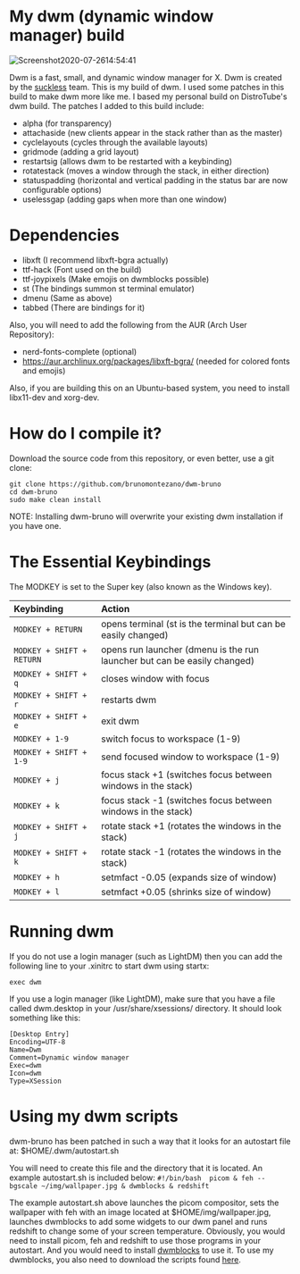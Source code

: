 # My dwm (dynamic window manager) build

![Screenshot2020-07-2614:54:41](https://user-images.githubusercontent.com/65104127/88486233-ab835400-cf52-11ea-8928-be752c650922.png)

Dwm is a fast, small, and dynamic window manager for X. Dwm is created by the [suckless](https://suckless.org) team.  This is my build of dwm.  I used some patches in this build to make dwm more like me. I based my personal build on DistroTube's dwm build.  The patches I added to this build include:
+ alpha (for transparency)
+ attachaside (new clients appear in the stack rather than as the master)
+ cyclelayouts (cycles through the available layouts)
+ gridmode (adding a grid layout)
+ restartsig (allows dwm to be restarted with a keybinding)
+ rotatestack (moves a window through the stack, in either direction)
+ statuspadding (horizontal and vertical padding in the status bar are now configurable options)
+ uselessgap (adding gaps when more than one window)

# Dependencies
+ libxft (I recommend libxft-bgra actually)
+ ttf-hack (Font used on the build)
+ ttf-joypixels (Make emojis on dwmblocks possible)
+ st (The bindings summon st terminal emulator)
+ dmenu (Same as above)
+ tabbed (There are bindings for it)

Also, you will need to add the following from the AUR (Arch User Repository):
+ nerd-fonts-complete (optional)
+ https://aur.archlinux.org/packages/libxft-bgra/ (needed for colored fonts and emojis)

Also, if you are building this on an Ubuntu-based system, you need to install libx11-dev and xorg-dev.

# How do I compile it?

Download the source code from this repository, or even better, use a git clone:

	git clone https://github.com/brunomontezano/dwm-bruno
	cd dwm-bruno
    sudo make clean install
	
NOTE: Installing dwm-bruno will overwrite your existing dwm installation if you have one.
	
# The Essential Keybindings

The MODKEY is set to the Super key (also known as the Windows key).

| Keybinding                | Action                                                                   |
| :---                      | :---                                                                     |
| `MODKEY + RETURN`         | opens terminal (st is the terminal but can be easily changed)            |
| `MODKEY + SHIFT + RETURN` | opens run launcher (dmenu is the run launcher but can be easily changed) |
| `MODKEY + SHIFT + q`      | closes window with focus                                                 |
| `MODKEY + SHIFT + r`      | restarts dwm                                                             |
| `MODKEY + SHIFT + e`      | exit dwm                                                                 |
| `MODKEY + 1-9`            | switch focus to workspace (1-9)                                          |
| `MODKEY + SHIFT + 1-9`    | send focused window to workspace (1-9)                                   |
| `MODKEY + j`              | focus stack +1 (switches focus between windows in the stack)             |
| `MODKEY + k`              | focus stack -1 (switches focus between windows in the stack)             |
| `MODKEY + SHIFT + j`      | rotate stack +1 (rotates the windows in the stack)                       |
| `MODKEY + SHIFT + k`      | rotate stack -1 (rotates the windows in the stack)                       |
| `MODKEY + h`              | setmfact -0.05 (expands size of window)                                  |
| `MODKEY + l`              | setmfact +0.05 (shrinks size of window)                                  |


# Running dwm

If you do not use a login manager (such as LightDM) then you can add the following line to your .xinitrc to start dwm using startx:
    
    
    exec dwm
    
	
If you use a login manager (like LightDM), make sure that you have a file called dwm.desktop in your /usr/share/xsessions/ directory.  It should look something like this:

    
	[Desktop Entry]
	Encoding=UTF-8
	Name=Dwm
	Comment=Dynamic window manager
	Exec=dwm
	Icon=dwm
	Type=XSession
    

# Using my dwm scripts

dwm-bruno has been patched in such a way that it looks for an autostart file at: $HOME/.dwm/autostart.sh

You will need to create this file and the directory that it is located.  An example autostart.sh is included below:
    ```
	#!/bin/bash 
	picom &
	feh --bgscale ~/img/wallpaper.jpg &
	dwmblocks &
    redshift
    ```
	
The example autostart.sh above launches the picom compositor, sets the wallpaper with feh with an image located at $HOME/img/wallpaper.jpg, launches dwmblocks to add some widgets to our dwm panel and runs redshift to change some of your screen temperature.  Obviously, you would need to install picom, feh and redshift to use those programs in your autostart.  And you would need to install [dwmblocks](https://github.com/brunomontezano/dotfiles/tree/master/dwmblocks) to use it.  To use my dwmblocks, you also need to download the scripts found [here](https://github.com/brunomontezano/dotfiles/tree/master/.local/bin).

